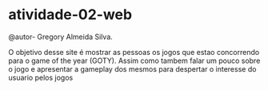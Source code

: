 # atividade-02-web
@autor- Gregory Almeida Silva.

O objetivo desse site é mostrar as pessoas os jogos que estao concorrendo para o game of the year (GOTY).
Assim como tambem falar um pouco sobre o jogo e apresentar a gameplay dos mesmos para despertar o interesse do 
usuario pelos jogos